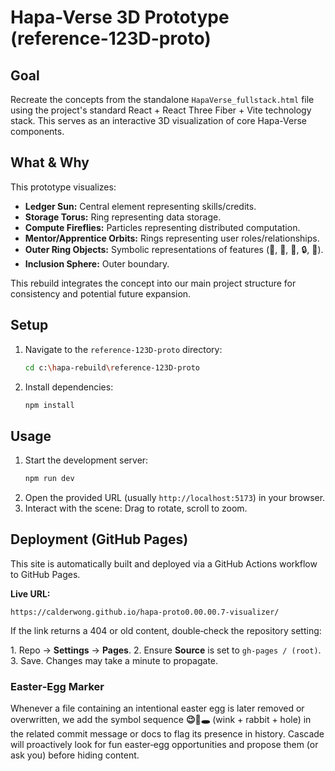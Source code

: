 # Hapa-Verse 3D Prototype (reference-123D-proto)

## Goal

Recreate the concepts from the standalone `HapaVerse_fullstack.html` file using the project's standard React + React Three Fiber + Vite technology stack. This serves as an interactive 3D visualization of core Hapa-Verse components.

## What & Why

This prototype visualizes:

*   **Ledger Sun:** Central element representing skills/credits.
*   **Storage Torus:** Ring representing data storage.
*   **Compute Fireflies:** Particles representing distributed computation.
*   **Mentor/Apprentice Orbits:** Rings representing user roles/relationships.
*   **Outer Ring Objects:** Symbolic representations of features (🍌, 💠, 🏪, 🔒, 👑).
*   **Inclusion Sphere:** Outer boundary.

This rebuild integrates the concept into our main project structure for consistency and potential future expansion.

## Setup

1.  Navigate to the `reference-123D-proto` directory:
    ```bash
    cd c:\hapa-rebuild\reference-123D-proto
    ```
2.  Install dependencies:
    ```bash
    npm install
    ```

## Usage

1.  Start the development server:
    ```bash
    npm run dev
    ```
2.  Open the provided URL (usually `http://localhost:5173`) in your browser.
3.  Interact with the scene: Drag to rotate, scroll to zoom.

## Deployment (GitHub Pages)

This site is automatically built and deployed via a GitHub Actions workflow to GitHub Pages.

**Live URL:**

```
https://calderwong.github.io/hapa-proto0.00.00.7-visualizer/
```

If the link returns a 404 or old content, double‑check the repository setting:

1. Repo → **Settings** → **Pages**.
2. Ensure **Source** is set to `gh-pages / (root)`.
3. Save. Changes may take a minute to propagate.

### Easter‑Egg Marker

Whenever a file containing an intentional easter egg is later removed or overwritten, we add the symbol sequence **😉🐇🕳️** (wink + rabbit + hole) in the related commit message or docs to flag its presence in history.
Cascade will proactively look for fun easter‑egg opportunities and propose them (or ask you) before hiding content.
